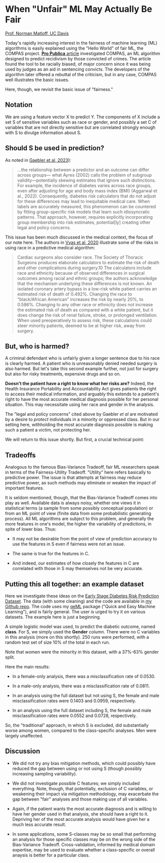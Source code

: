 
# When "Unfair" ML May Actually Be Fair

[Prof. Norman Matloff, UC Davis](http://heather.cs.ucdavis.edu/itaa.html )

Today's rapidly increasing interest in the fairness of machine learning
(ML) algorithms is easily explained using the "Hello World" of fair ML,
the COMPAS project.  [**Pro Publica**
article](https://www.propublica.org/article/machine-bias-risk-assessments-in-criminal-sentencing)
investigated COMPAS, an ML algorithm designed to predict recidivism by
those convicted of crimes.  The article found the tool to be racially
biased, of major concern since it was being used by judges as an aid in
sentencing convicts.  The developers of the
algorithm later offered a rebuttal of the criticism, but in any case,
COMPAS well illustrates the basic issues.

Here, though, we revisit the basic issue of "fairness."

## Notation

We are using a feature vector X to predict Y. The components of X
include a set S of sensitive variables such as race or gender, and
possibly a set C of variables that are not directly sensitive but are
correlated strongly enough with S to divulge information about S.

## Should S be used in prediction?

As noted in
[Gaebler et al, 2023)](https://5harad.com/papers/fair-ml.pdf):

> ...the relationship between a predictor and an outcome can differ across
> groups— what Ayres (2002) calls the problem of subgroup
> validity—potentially skewing estimates that ignore such distinctions.
> For example, the incidence of diabetes varies across race groups, even
> after adjusting for age and body mass index (BMI) (Aggarwal et al.,
> 2022).  Consequently, diabetes risk calculators that do not adjust for
> these differences may lead to inequitable medical care. When labels are
> accurately measured, this phenomenon can be countered by fitting
> group-specific risk models that learn such idiosyncratic patterns. That
> approach, however, requires explicitly incorporating group membership
> into risk estimates, potential[ly] creating other legal and policy concerns.

This issue has been much discussed in the medical context, the focus of
our note here.  The authors in
[Vyas et al, 2020](https://www.nejm.org/doi/full/10.1056/NEJMms2004740)
illustrate some of the risks in using race in a predictive medical
algorithm:

> Cardiac surgeons also consider race. The Society of Thoracic Surgeons
> produces elaborate calculators to estimate the risk of death and other
> complications during surgery.10 The calculators include race and
> ethnicity because of observed differences in surgical outcomes among
> racial and ethnic groups; the authors acknowledge that the mechanism
> underlying these differences is not known. An isolated coronary artery
> bypass in a low-risk white patient carries an estimated risk of death of
> 0.492%. Changing the race to “black/African American” increases the risk
> by nearly 20%, to 0.586%. Changing to any other race or ethnicity does
> not increase the estimated risk of death as compared with a white
> patient, but it does change the risk of renal failure, stroke, or
> prolonged ventilation. When used preoperatively to assess risk, these
> calculations could steer minority patients, deemed to be at higher risk,
> away from surgery.

## But, who is harmed?

A criminal defendant who is unfairly given a longer sentence
due to his race is clearly harmed.  A patient who is unreasonably denied
needed surgery is also harmed.  But let's take this second example further,
not just for surgery but also for risky treatments, expensive drugs and
so on.

**Doesn't the patient have a right to know what her risks are?**
Indeed, the Health Insurance Portability and Accountability Act gives
patients the right to access their medical information, and arguably
this extends to a patient's right to have the most accurate medical diagnosis
possible for her personal situation.  This may necessitate using her
race and gender in the analysis.

The "legal and policy concerns" cited above by Gaebler *et al* are
motivated by a desire to *protect* individuals in a minority or oppressed
class.  But in our setting here, withholding the most accurate diagnosis
possible is making such a patient a victim, not protecting her.

We will return to this issue shortly.  But first, a crucial technical
point:

## Tradeoffs

Analogous to the famous Bias-Variance Tradeoff, fair ML researchers
speak in terms of the Fairness-Utility Tradeoff.  "Utility" here refers
basically to predictive power.  The issue is that attempts at fairness
may reduce predictive power, as such methods may eliminate or weaken the
impact of important features.

It is seldom mentioned, though, that the Bias-Variance Tradeoff comes
into play as well.  Available data is always noisy, whether one views it in
statistical terms (a sample from some possibly conceptual population) or
from an ML point of view (finite data from some probabilistic generating
process).  All ML algorithms are subject to this problem, and generally
the more features in one's model, the higher the variability of
predictions, in spite of lower bias.  Thus:

* It may not be desirable from the point of view of prediction accuracy
  to use the features in S even if fairness were not an issue.

* The same is true for the features in C.

* And indeed, our estimates of how closely the features in C are
  correlated with those in S may themselves not be very accurate.

## Putting this all together: an example dataset

Here we investigate these ideas on the 
[Early Stage Diabetes Risk Prediction Dataset](https://archive.ics.uci.edu/ml/datasets/Early+stage+diabetes+risk+prediction+dataset.).  The data (with some cleaning) and the code are available in 
[my Github repo](https://github.com/matloff/UnfairButFairML).
The code uses my [qeML](https://github.com/matloff/qeML)
package ("Quick and Easy Machine Learning"), and is fairly general.  The
user is urged to try it on various datasets.  The example here is just a
beginning.

A simple logistic model was used, to predict the diabetic outcome, named
**class**.  For S, we simply used the **Gender** column.  There were no
C variables in this analysis (more on this shortly).  250 runs were
performed, with a random test set of size 10% of the total in each run.

Note that women were the minority in this dataset, with a 37%-63% gender
split.

Here the main results:

* In a female-only analysis, there was a misclassification rate of
  0.0530.

* In a male-only analysis, there was a misclassification rate of
  0.0811.

* In an analysis using the full dataset but not using S, the
  female and male misclassification rates were 0.1403 and 0.0959,
  respectively.

* In an analysis using the full dataset including S, the
  female and male misclassification rates were 0.0552 and 0.0728,
  respectively.

So, the "traditional" approach, in which S is excluded, did
substantially worse among women, compared to the class-specific
analyses.  Men were largely unaffected.

## Discussion

* We did not try any bias mitigation methods, which could possibly have
  reduced the gap between using or not using S (though possibly
  increasing sampling variability).

* We did not investigate possible C features; we simply included
  everything.  Note, though, that potentially, exclusion of C variables,
  or weakening their impact via mitigation methodology, may exacerbate
  the gap between "fair" analyses and those making use of all variables.

* Again, if the patient wants the most accurate diagnosis and is willing
  to have her gender used in that analysis, she should have a right to
  it.  Depriving her of the most accurate analysis would have given her
  a much less accurate result.

* In some applications, some S-classes may be so small that performing
  an analysis for those specific classes may be on the wrong side of the
  Bias-Variance Tradeoff.  Cross-validation, informed by medical domain
  expertise, may be used to evaluate whether a class-specific or overall
  anaysis is better for a particular class.
